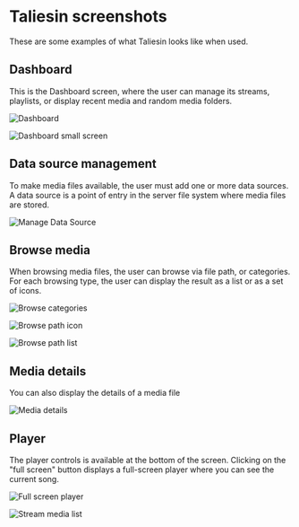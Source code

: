 # Taliesin screenshots

These are some examples of what Taliesin looks like when used.

## Dashboard

This is the Dashboard screen, where the user can manage its streams, playlists, or display recent media and random media folders.

![Dashboard](https://github.com/babelouest/taliesin/raw/master/docs/images/dashboard.png)

![Dashboard small screen](https://github.com/babelouest/taliesin/raw/master/docs/images/dashboard-smartphone.png)

## Data source management

To make media files available, the user must add one or more data sources. A data source is a point of entry in the server file system where media files are stored.

![Manage Data Source](https://github.com/babelouest/taliesin/raw/master/docs/images/browse_data_source.png)

## Browse media

When browsing media files, the user can browse via file path, or categories. For each browsing type, the user can display the result as a list or as a set of icons.

![Browse categories](https://github.com/babelouest/taliesin/raw/master/docs/images/browse_category.png)

![Browse path icon](https://github.com/babelouest/taliesin/raw/master/docs/images/browse_icon.png)

![Browse path list](https://github.com/babelouest/taliesin/raw/master/docs/images/browse_list.png)

## Media details

You can also display the details of a media file

![Media details](https://github.com/babelouest/taliesin/raw/master/docs/images/media_details.png)

## Player

The player controls is available at the bottom of the screen. Clicking on the "full screen" button displays a full-screen player where you can see the current song.

![Full screen player](https://github.com/babelouest/taliesin/raw/master/docs/images/player_fullscreen.png)

![Stream media list](https://github.com/babelouest/taliesin/raw/master/docs/images/player_with_list.png)
